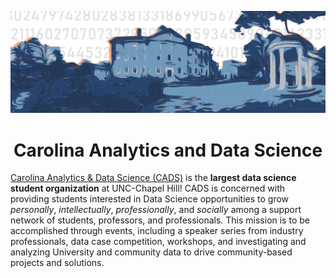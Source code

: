 ![well banner](https://github.com/carolinadatascience/.github/blob/main/profile/WellPanoramaBg.png)

<h1 align="center">Carolina Analytics and Data Science</h1>

[Carolina Analytics & Data Science (CADS)](https://carolinadata.unc.edu) is the **largest data science student organization** at UNC-Chapel Hill! CADS is concerned with providing students interested in Data Science opportunities to grow *personally*, *intellectually*, *professionally*, and *socially* among a support network of students, professors, and professionals. This mission is to be accomplished through events, including a speaker series from industry professionals, data case competition, workshops, and investigating and analyzing University and community data to drive community-based projects and solutions.


